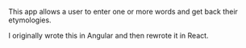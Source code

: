 This app allows a user to enter one or more words and get back their etymologies.

I originally wrote this in Angular and then rewrote it in React.
